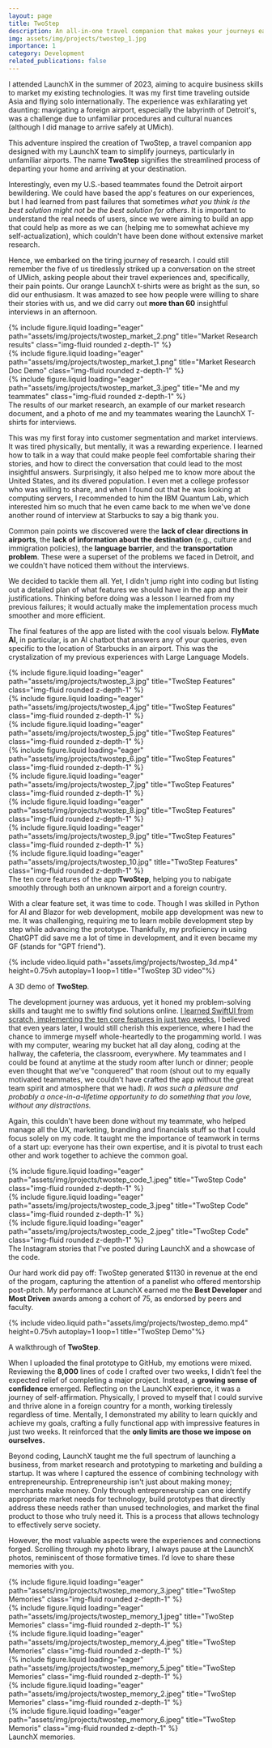 ```yaml
---
layout: page
title: TwoStep
description: An all-in-one travel companion that makes your journeys easier.
img: assets/img/projects/twostep_1.jpg
importance: 1
category: Development
related_publications: false
---
```

I attended LaunchX in the summer of 2023, aiming to acquire business skills to market my existing technologies. It was my first time traveling outside Asia and flying solo internationally. The experience was exhilarating yet daunting: mavigating a foreign airport, especially the labyrinth of Detroit's, was a challenge due to unfamiliar procedures and cultural nuances (although I did manage to arrive safely at UMich).

This adventure inspired the creation of TwoStep, a travel companion app designed with my LaunchX team to simplify journeys, particularly in unfamiliar airports. The name **TwoStep** signifies the streamlined process of departing your home and arriving at your destination.

Interestingly, even my U.S.-based teammates found the Detroit airport bewildering. We could have based the app's features on our experiences, but I had learned from past failures that sometimes *what you think is the best solution might not be the best solution for others*. It is important to understand the real needs of users, since we were aiming to build an app that could help as more as we can (helping me to somewhat achieve my self-actualization), which couldn't have been done without extensive market research.

Hence, we embarked on the tiring journey of research. I could still remember the five of us tiredlessly striked up a conversation on the street of UMich, asking people about their travel experiences and, specifically, their pain points. Our orange LaunchX t-shirts were as bright as the sun, so did our enthusiasm. It was amazed to see how people were willing to share their stories with us, and we did carry out **more than 60** insightful interviews in an afternoon.

<div class="row">
    <div class="col-sm-4 mt-3 mt-md-0">
        {% include figure.liquid loading="eager" path="assets/img/projects/twostep_market_2.png" title="Market Research results" class="img-fluid rounded z-depth-1" %}
    </div>
    <div class="col-sm-4 mt-3 mt-md-0">
        {% include figure.liquid loading="eager" path="assets/img/projects/twostep_market_1.png" title="Market Research Doc Demo" class="img-fluid rounded z-depth-1" %}
    </div>
    <div class="col-sm-4 mt-3 mt-md-0">
        {% include figure.liquid loading="eager" path="assets/img/projects/twostep_market_3.jpeg" title="Me and my teammates" class="img-fluid rounded z-depth-1" %}
    </div>
</div>
<div class="caption">
    The results of our market research, an example of our market research document, and a photo of me and my teammates wearing the LaunchX T-shirts for interviews.
</div>

This was my first foray into customer segmentation and market interviews. It was tired physically, but mentally, it was a rewarding experience. I learned how to talk in a way that could make people feel comfortable sharing their stories, and how to direct the conversation that could lead to the most insightful answers. Surprisingly, it also helped me to know more about the United States, and its divered population. I even met a college professor who was willing to share, and when I found out that he was looking at computing servers, I recommended to him the IBM Quantum Lab, which interested him so much that he even came back to me when we've done another round of interview at Starbucks to say a big thank you.

Common pain points we discovered were the **lack of clear directions in airports**, the **lack of information about the destination** (e.g., culture and immigration policies), the **language barrier**, and the **transportation problem**. These were a superset of the problems we faced in Detroit, and we couldn't have noticed them without the interviews.

We decided to tackle them all. Yet, I didn't jump right into coding but listing out a detailed plan of what features we should have in the app and their justifications. Thinking before doing was a lesson I learned from my previous failures; it would actually make the implementation process much smoother and more efficient. 

The final features of the app are listed with the cool visuals below. **FlyMate AI**, in particular, is an AI chatbot that answers any of your queries, even specific to the location of Starbucks in an airport. This was the crystalization of my previous experiences with Large Language Models.

<div class="row">
    <div class="col-sm-3 mt-3 mt-md-0">
        {% include figure.liquid loading="eager" path="assets/img/projects/twostep_3.jpg" title="TwoStep Features" class="img-fluid rounded z-depth-1" %}
    </div>
    <div class="col-sm-3 mt-3 mt-md-0">
        {% include figure.liquid loading="eager" path="assets/img/projects/twostep_4.jpg" title="TwoStep Features" class="img-fluid rounded z-depth-1" %}
    </div>
    <div class="col-sm-3 mt-3 mt-md-0">
        {% include figure.liquid loading="eager" path="assets/img/projects/twostep_5.jpg" title="TwoStep Features" class="img-fluid rounded z-depth-1" %}
    </div>
    <div class="col-sm-3 mt-3 mt-md-0">
        {% include figure.liquid loading="eager" path="assets/img/projects/twostep_6.jpg" title="TwoStep Features" class="img-fluid rounded z-depth-1" %}
    </div>
</div>
<div class="row">
    <div class="col-sm-3 mt-3 mt-md-0">
        {% include figure.liquid loading="eager" path="assets/img/projects/twostep_7.jpg" title="TwoStep Features" class="img-fluid rounded z-depth-1" %}
    </div>
    <div class="col-sm-3 mt-3 mt-md-0">
        {% include figure.liquid loading="eager" path="assets/img/projects/twostep_8.jpg" title="TwoStep Features" class="img-fluid rounded z-depth-1" %}
    </div>
    <div class="col-sm-3 mt-3 mt-md-0">
        {% include figure.liquid loading="eager" path="assets/img/projects/twostep_9.jpg" title="TwoStep Features" class="img-fluid rounded z-depth-1" %}
    </div>
    <div class="col-sm-3 mt-3 mt-md-0">
        {% include figure.liquid loading="eager" path="assets/img/projects/twostep_10.jpg" title="TwoStep Features" class="img-fluid rounded z-depth-1" %}
    </div>
</div>
<div class="caption">
    The ten core features of the app <b>TwoStep</b>, helping you to nabigate smoothly through both an unknown airport and a foreign country.
</div>

With a clear feature set, it was time to code. Though I was skilled in Python for AI and Blazor for web development, mobile app development was new to me. It was challenging, requiring me to learn mobile development step by step while advancing the prototype. Thankfully, my proficiency in using ChatGPT did save me a lot of time in development, and it even became my GF (stands for "GPT friend").

{% include video.liquid path="assets/img/projects/twostep_3d.mp4" height=0.75vh autoplay=1 loop=1 title="TwoStep 3D video"%}
<div class="caption">
    A 3D demo of <b>TwoStep</b>.
</div>

The development journey was arduous, yet it honed my problem-solving skills and taught me to swiftly find solutions online. <u>I learned SwiftUI from scratch, implementing the ten core features in just two weeks.</u> I believed that even years later, I would still cherish this experience, where I had the chance to immerge myself whole-heartedly to the progamming world. I was with my computer, wearing my bucket hat all day along, coding at the hallway, the cafeteria, the classroom, everywhere. My teammates and I could be found at anytime at the study room after lunch or dinner; people even thought that we've "conquered" that room (shout out to my equally motivated teammates, we couldn't have crafted the app without the great team spirit and atmosphere that we had). *It was such a pleasure and probably a once-in-a-lifetime opportunity to do something that you love, without any distractions.*

Again, this couldn't have been done without my teammate, who helped manage all the UX, marketing, branding and financials stuff so that I could focus solely on my code. It taught me the importance of teamwork in terms of a start up: everyone has their own expertise, and it is pivotal to trust each other and work together to achieve the common goal.

<div class="row">
    <div class="col-sm-3 mt-3 mt-md-0">
        {% include figure.liquid loading="eager" path="assets/img/projects/twostep_code_1.jpeg" title="TwoStep Code" class="img-fluid rounded z-depth-1" %}
    </div>
    <div class="col-sm-6 mt-3 mt-md-0">
        {% include figure.liquid loading="eager" path="assets/img/projects/twostep_code_3.jpeg" title="TwoStep Code" class="img-fluid rounded z-depth-1" %}
    </div>
    <div class="col-sm-3 mt-3 mt-md-0">
        {% include figure.liquid loading="eager" path="assets/img/projects/twostep_code_2.jpeg" title="TwoStep Code" class="img-fluid rounded z-depth-1" %}
    </div>
</div>
<div class="caption">
    The Instagram stories that I've posted during LaunchX and a showcase of the code.
</div>

Our hard work did pay off: TwoStep generated $1130 in revenue at the end of the progam, capturing the attention of a panelist who offered mentorship post-pitch. My performance at LaunchX earned me the **Best Developer** and **Most Driven** awards among a cohort of 75, as endorsed by peers and faculty. 

{% include video.liquid path="assets/img/projects/twostep_demo.mp4" height=0.75vh autoplay=1 loop=1 title="TwoStep Demo"%}
<div class="caption">
    A walkthrough of <b>TwoStep</b>.
</div>

When I uploaded the final prototype to GitHub, my emotions were mixed. Reviewing the **8,000** lines of code I crafted over two weeks, I didn’t feel the expected relief of completing a major project. Instead, a **growing sense of confidence** emerged. Reflecting on the LaunchX experience, it was a journey of self-affirmation. Physically, I proved to myself that I could survive and thrive alone in a foreign country for a month, working tirelessly regardless of time. Mentally, I demonstrated my ability to learn quickly and achieve my goals, crafting a fully functional app with impressive features in just two weeks. It reinforced that the **only limits are those we impose on ourselves.**

Beyond coding, LaunchX taught me the full spectrum of launching a business, from market research and prototyping to marketing and building a startup. It was where I captured the essence of combining technology with entrepreneurship. Entrepreneurship isn't just about making money; merchants make money. Only through entrepreneurship can one identify appropriate market needs for technology, build prototypes that directly address these needs rather than unused technologies, and market the final product to those who truly need it. This is a process that allows technology to effectively serve society.

However, the most valuable aspects were the experiences and connections forged. Scrolling through my photo library, I always pause at the LaunchX photos, reminiscent of those formative times. I’d love to share these memories with you.

<div class="row">
    <div class="col-sm-3 mt-3 mt-md-0">
        {% include figure.liquid loading="eager" path="assets/img/projects/twostep_memory_3.jpeg" title="TwoStep Memories" class="img-fluid rounded z-depth-1" %}
    </div>
    <div class="col-sm-3 mt-3 mt-md-0">
        {% include figure.liquid loading="eager" path="assets/img/projects/twostep_memory_1.jpeg" title="TwoStep Memories" class="img-fluid rounded z-depth-1" %}
    </div>
    <div class="col-sm-3 mt-3 mt-md-0">
        {% include figure.liquid loading="eager" path="assets/img/projects/twostep_memory_4.jpeg" title="TwoStep Memories" class="img-fluid rounded z-depth-1" %}
    </div>
    <div class="col-sm-3 mt-3 mt-md-0">
        {% include figure.liquid loading="eager" path="assets/img/projects/twostep_memory_5.jpeg" title="TwoStep Memories" class="img-fluid rounded z-depth-1" %}
    </div>
</div>
<div class="row">
    <div class="col-sm-6 mt-3 mt-md-0">
        {% include figure.liquid loading="eager" path="assets/img/projects/twostep_memory_2.jpeg" title="TwoStep Memories" class="img-fluid rounded z-depth-1" %}
    </div>
    <div class="col-sm-6 mt-3 mt-md-0">
        {% include figure.liquid loading="eager" path="assets/img/projects/twostep_memory_6.jpeg" title="TwoStep Memoris" class="img-fluid rounded z-depth-1" %}
    </div>
</div>
<div class="caption">
    LaunchX memories.
</div>